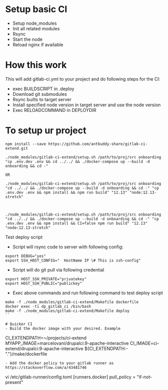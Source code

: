 # Setup basic CI

- Setup node_modules
- Init all related modules
- Rsync
- Start the node
- Reload nginx if available

# How this work

This will add gitlab-ci.yml to your project and do following steps for the CI:

- exec BUILDSCRIPT in .deploy
- Download git submodules
- Rsync builts to target server
- Install specified node version in target server and use the node version
- Exec RELOADCOMMAND in DEPLOYDIR

# To setup ur project

```
npm install --save https://github.com/antbuddy-share/gitlab-ci-extend.git

./node_modules/gitlab-ci-extend/setup.sh /path/to/proj/src onboarding "cp .env.dev .env && cd ../../ && ./docker-compose up --build -d onboarding && cd -"

OR

./node_modules/gitlab-ci-extend/setup.sh /path/to/proj/src onboarding "cd ../../ && ./docker-compose up --build -d onboarding && cd -" "cp .env.dev .env && npm install && npm run build" "12.13" "node:12.13-stretch"



./node_modules/gitlab-ci-extend/setup.sh /path/to/proj/src onboarding "cd ../../ && ./docker-compose up --build -d onboarding && cd -" "cp .env.dev .env && npm install && CI=false npm run build" "12.13" "node:12.13-stretch"
```

Test deploy script

- Script will rsync code to server with following config:

```
export DEBUG="yes"
export SSH_HOST_CONFIG="  HostName IP \# This is ssh-config"
```

- Script will do git pull via following credential

```
export HOST_SSH_PRIVATE="privatekey"
export HOST_SSH_PUBLIC="publickey"
```

- Exec above commands and run following command to test deploy script

```
make -f ./node_modules/gitlab-ci-extend/Makefile dockerfile
docker exec -ti dp_gitlab_ci /bin/bash
make -f ./node_modules/gitlab-ci-extend/Makefile deploy
``

# Quicker CI
- Build the docker image with your desired. Example
```

CI_EXTENDPATH=~/projects/ci-extend
MYAPP_IMAGE=marcelovani/drupalci:9-apache-interactive
CI_IMAGE=ci-extend/drupalci:9-apache-interactive
${CI_EXTENDPATH:-"."}/make/dockerfile

```
- Add the docker policy to your gitlab runner as https://stackoverflow.com/a/43481746
```
vi /etc/gitlab-runner/config.toml
[runners.docker]
  pull_policy = "if-not-present"
```
